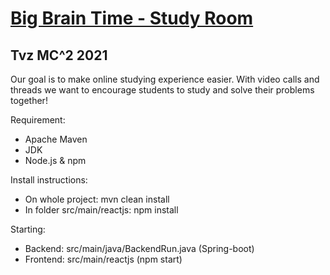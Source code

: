 # [Big Brain Time - Study Room](http://bbtstudyroom.ddns.net:3000)
## Tvz MC^2 2021

Our goal is to make online studying experience easier. With video calls and threads we want to encourage students to study and solve their problems together!
 
Requirement:
* Apache Maven
* JDK
* Node.js & npm

Install instructions:
* On whole project: mvn clean install
* In folder src/main/reactjs: npm install

Starting:
* Backend: src/main/java/BackendRun.java (Spring-boot)
* Frontend: src/main/reactjs (npm start)
